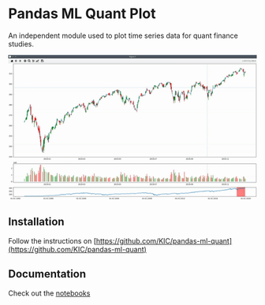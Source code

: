 # Pandas ML Quant Plot

An independent module used to plot time series data for quant finance studies. 
 
![showcase][ghi1]
 
## Installation
Follow the instructions on [https://github.com/KIC/pandas-ml-quant](https://github.com/KIC/pandas-ml-quant)

## Documentation
Check out the [notebooks][ghl1]

[ghl1]: https://github.com/KIC/pandas-ml-quant/tree/0.2.6/pandas-ta-quant-plot/./examples
[ghi1]: https://github.com/KIC/pandas-ml-quant/raw/0.2.6/pandas-ta-quant-plot/../.readme/videos/ta_plot.gif
